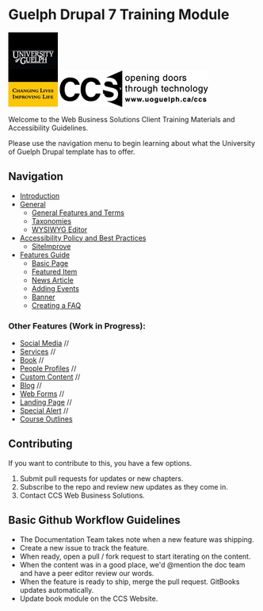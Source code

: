 # Guelph Drupal 7 Training Module
![University of Guelph](cover_small.jpg)
![CCS Department](images/CCS_logo1_black.gif)

Welcome to the Web Business Solutions Client Training Materials and Accessibility Guidelines.

Please use the navigation menu to begin learning about what the University of Guelph Drupal template has to offer.

## Navigation
* [Introduction](README.md)
* [General](general.md)
   * [General Features and Terms](Drupal_Features_Terms_Acroynms.md)
   * [Taxonomies](taxonomies.md)
   * [WYSIWYG Editor](wysiwyg-editor.md)
* [Accessibility Policy and Best Practices](bestpracgov.md)
   * [SiteImprove](siteimprove.md)
* [Features Guide](features.md)
   * [Basic Page](features/howto-page.md)
   * [Featured Item](features/howto-featured.md)
   * [News Article](features/howto-news.md)
   * [Adding Events](features/howto-events.md)
   * [Banner](features/howto-banner.md)
   * [Creating a FAQ](features/howto-FAQ.md)

### Other Features (Work in Progress):
* [Social Media](features/howto-socialmedia.md) //
* [Services](features/howto-services.md) //
* [Book](features/howto-book.md) //
* [People Profiles](features/howto-profiles.md) //
* [Custom Content](features/howto-customcon.md) //
* [Blog](features/howto-blog.md) //
* [Web Forms](features/howto-webforms.md) //
* [Landing Page](features/howto-landingpag.md) //
* [Special Alert](features/howto-specialalert.md) //
* [Course Outlines](features/howto-courseoutlines.md)

## Contributing
If you want to contribute to this, you have a few options.

1. Submit pull requests for updates or new chapters.
2. Subscribe to the repo and review new updates as they come in.
3. Contact CCS Web Business Solutions.

## Basic Github Workflow Guidelines
* The Documentation Team takes note when a new feature was shipping.
* Create a new issue to track the feature.
* When ready, open a pull / fork request to start iterating on the content.
* When the content was in a good place, we'd @mention the doc team and have a peer editor review our words.
* When the feature is ready to ship, merge the pull request. GitBooks updates automatically.
* Update book module on the CCS Website.

